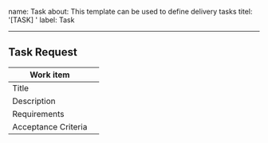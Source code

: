 name: Task
about: This template can be used to define delivery tasks
titel: '[TASK] <provide a titel>'
label: Task

---

## Task Request

|Work item||
|---|---|
|Title||
|Description||
|Requirements||
|Acceptance Criteria||
